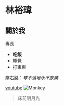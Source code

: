 # 林裕瑋

## 關於我

專長
* **吃飯**
* 睡覺
* 打東東

座右銘：*球不落地永不放棄*

[youtube](https://www.youtube.com/)
![Monkey](monkey.png)
>床前明月光
